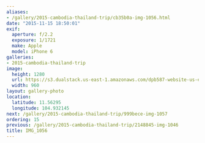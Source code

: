 ```yaml
---
aliases:
- /gallery/2015-cambodia-thailand-trip/cb35b0a-img-1056.html
date: "2015-11-15 18:50:01"
exif:
  aperture: f/2.2
  exposure: 1/1721
  make: Apple
  model: iPhone 6
galleries:
- 2015-cambodia-thailand-trip
image:
  height: 1280
  url: https://s3.dualstack.us-east-1.amazonaws.com/dpb587-website-us-east-1/asset/gallery/2015-cambodia-thailand-trip/cb35b0a-img-1056~1280.jpg
  width: 960
layout: gallery-photo
location:
  latitude: 11.56295
  longitude: 104.932145
next: /gallery/2015-cambodia-thailand-trip/999bece-img-1057
ordering: 15
previous: /gallery/2015-cambodia-thailand-trip/2148845-img-1046
title: IMG_1056
---
```

